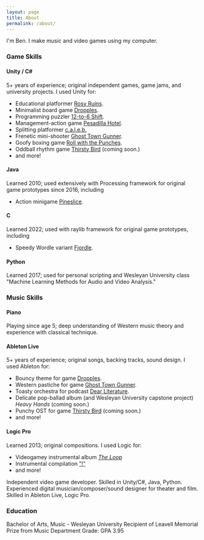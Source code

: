 ```yaml
---
layout: page
title: About
permalink: /about/
---
```


I'm Ben. I make music and video games using my computer.

### Game Skills

#### Unity / C#
5+ years of experience; original independent games, game jams, and university projects. I used Unity for:
- Educational platformer [Rosy Ruins](docs\_posts\2019-05-15-rosy.markdown).
- Minimalist board game [Dropples](docs\_posts\2020-08-08-dropples.markdown).
- Programming puzzler [12-to-6 Shift](docs\_posts\2020-10-05-twelve-to-six.markdown).
- Management-action game [Pesadilla Hotel](https://robertbuckley.itch.io/pesadilla-hotel).
- Splitting platformer [c.a.l.e.b.](https://robertbuckley.itch.io/caleb)
- Frenetic mini-shooter [Ghost Town Gunner](docs\_posts\2021-04-05-ghost-town-gunner.markdown).
- Goofy boxing game [Roll with the Punches](docs\_posts\2022-11-10-punches.markdown).
- Oddball rhythm game [Thirsty Bird](docs\_posts\2022-12-31-thirsty-bird.markdown) (coming soon.)
- and more!

#### Java
Learned 2010; used extensively with Processing framework for original game prototypes since 2016, including
- Action minigame [Pineslice](https://bgsulz.itch.io/pineslice).

#### C
Learned 2022; used with raylib framework for original game prototypes, including
- Speedy Wordle variant [Fjordle](https://bgsulz.itch.io/fjordle).

#### Python
Learned 2017; used for personal scripting and Wesleyan University class "Machine Learning Methods for Audio and Video Analysis."

### Music Skills

#### Piano
Playing since age 5; deep understanding of Western music theory and experience with classical technique.

#### Ableton Live
5+ years of experience; original songs, backing tracks, sound design. I used Ableton for:
- Bouncy theme for game [Dropples](docs\_posts\2020-08-08-dropples.markdown).
- Western pastiche for game [Ghost Town Gunner](docs\_posts\2021-04-05-ghost-town-gunner.markdown).
- Toasty orchestra for podcast [Dear Literature](docs\_posts\2021-04-12-dear-literature.markdown).
- Delicate pop-ballad album (and Wesleyan University capstone project) _Heavy Hands_ (coming soon.)
- Punchy OST for game [Thirsty Bird](docs\_posts\2022-12-31-thirsty-bird.markdown) (coming soon.)
- and more!

#### Logic Pro
Learned 2013; original compositions. I used Logic for:
- Videogamey instrumental album [_The Loop_](docs\_posts\2016-07-01-loop.markdown)
- Instrumental compilation ["!"](docs\_posts\2018-07-01-exclamation-mark.markdown)
- and more!

Independent video game developer. Skilled in Unity/C#, Java, Python.
Experienced digital musician/composer/sound designer for theater and film. Skilled in Ableton Live, Logic Pro.

### Education
Bachelor of Arts, Music - Wesleyan University
Recipient of Leavell Memorial Prize from Music Department
Grade: GPA 3.95